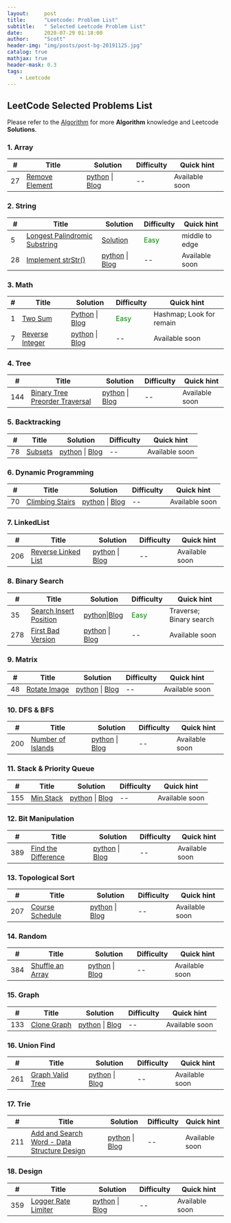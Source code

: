 ```yaml
---
layout:     post
title:      "Leetcode: Problem List"
subtitle:   " Selected Leetcode Problem List"
date:       2020-07-29 01:18:00
author:     "Scott"
header-img: "img/posts/post-bg-20191125.jpg"
catalog: true
mathjax: true
header-mask: 0.3
tags:
    - Leetcode
---
```


## LeetCode Selected Problems List
Please refer to the [Algorithm](https://github.com/scottjingtt/Algorithm) for more **Algorithm** knowledge and Leetcode **Solutions**.

### 1. Array

| # | Title | Solution | Difficulty |      Quick hint  |
|---| ----- | -------- | --------- | -------------------------|
|27|[Remove Element]()| [python]() \| [Blog]()| -- | Available soon |

### 2. String

| # | Title | Solution | Difficulty |      Quick hint  |
|---| ----- | -------- | ---------- | -------------------------|
|5 | [Longest Palindromic Substring]() | [Solution]() | <font color='green'>Easy</font> | middle to edge |
|28|[Implement strStr()]()| [python]() \| [Blog]()| -- | Available soon |


### 3. Math

| # | Title | Solution | Difficulty |      Quick hint  |
|---| ----- | -------- | ---------- | -------------------------|
|1|[Two Sum](https://leetcode.com/problems/two-sum/)| [Python](https://github.com/scottjingtt/Algorithm/blob/master/leetcode/1_two_sum.md) \| [Blog](../../../../2019/11/25/1_two_sum/index.html)| <font color='green'>Easy</font>| Hashmap; Look for remain |
|7|[Reverse Integer]()| [python]() \| [Blog]()| -- | Available soon |

### 4. Tree

| # | Title | Solution | Difficulty |      Quick hint  |
|---| ----- | -------- | ---------- | -------------------------|
|144|[Binary Tree Preorder Traversal]()| [python]() \| [Blog]()| -- | Available soon |

### 5. Backtracking

| # | Title | Solution | Difficulty |      Quick hint  |
|---| ----- | -------- | ---------- | -------------------------|
|78|[Subsets]()| [python]() \| [Blog]()| -- | Available soon |

### 6. Dynamic Programming

| # | Title | Solution | Difficulty |      Quick hint  |
|---| ----- | -------- | ---------- | -------------------------|
|70|[Climbing Stairs]()| [python]() \| [Blog]()| -- | Available soon |

### 7. LinkedList

| # | Title | Solution | Difficulty |      Quick hint  |
|---| ----- | -------- | ---------- | -------------------------|
|206|[Reverse Linked List]()| [python]() \| [Blog]()| -- | Available soon |

### 8. Binary Search

| # | Title | Solution | Difficulty |      Quick hint  |
|---| ----- | -------- | ---------- | -------------------------|
|35 | [Search Insert Position](https://leetcode.com/problems/search-insert-position/) | [python]()\|[Blog](../../../../2020/07/28/35_Search_Insert_position/index.html) | <font color='green'>Easy</font>  | Traverse; Binary search |
|278|[First Bad Version]()| [python]() \| [Blog]()| -- | Available soon |

### 9. Matrix

| # | Title | Solution | Difficulty |      Quick hint  |
|---| ----- | -------- | ---------- | -------------------------|
|48|[Rotate Image]()| [python]() \| [Blog]()| -- | Available soon |

### 10. DFS & BFS

| # | Title | Solution | Difficulty |      Quick hint  |
|---| ----- | -------- | ---------- | -------------------------|
|200|[Number of Islands]()| [python]() \| [Blog]()| -- | Available soon |

### 11. Stack & Priority Queue

| # | Title | Solution | Difficulty |      Quick hint  |
|---| ----- | -------- | ---------- | -------------------------|
|155|[Min Stack]()| [python]() \| [Blog]()| -- | Available soon |

### 12. Bit Manipulation

| # | Title | Solution | Difficulty |      Quick hint  |
|---| ----- | -------- | ---------- | -------------------------|
|389|[Find the Difference]()| [python]() \| [Blog]()| -- | Available soon |

### 13. Topological Sort

| # | Title | Solution | Difficulty |      Quick hint  |
|---| ----- | -------- | ---------- | -------------------------|
|207|[Course Schedule]()| [python]() \| [Blog]()| -- | Available soon |

### 14. Random

| # | Title | Solution | Difficulty |      Quick hint  |
|---| ----- | -------- | ---------- | -------------------------|
|384|[Shuffle an Array]()| [python]() \| [Blog]()| -- | Available soon |

### 15. Graph

| # | Title | Solution | Difficulty |      Quick hint  |
|---| ----- | -------- | ---------- | -------------------------|
|133|[Clone Graph]()| [python]() \| [Blog]()| -- | Available soon |

### 16. Union Find

| # | Title | Solution | Difficulty |      Quick hint  |
|---| ----- | -------- | ---------- | -------------------------|
|261|[Graph Valid Tree]()| [python]() \| [Blog]()| -- | Available soon |


### 17. Trie

| # | Title | Solution | Difficulty |      Quick hint  |
|---| ----- | -------- | ---------- | -------------------------|
|211|[Add and Search Word - Data Structure Design]()| [python]() \| [Blog]()| -- | Available soon |

### 18. Design

| # | Title | Solution | Difficulty |      Quick hint  |
|---| ----- | -------- | ---------- | -------------------------|
|359|[Logger Rate Limiter]()| [python]() \| [Blog]()| -- | Available soon |